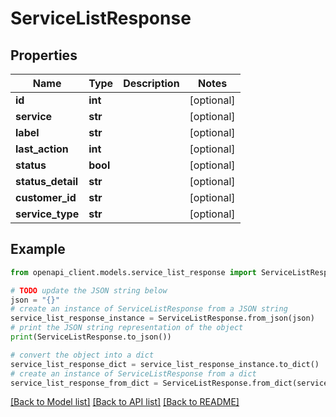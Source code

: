 # ServiceListResponse


## Properties

Name | Type | Description | Notes
------------ | ------------- | ------------- | -------------
**id** | **int** |  | [optional] 
**service** | **str** |  | [optional] 
**label** | **str** |  | [optional] 
**last_action** | **int** |  | [optional] 
**status** | **bool** |  | [optional] 
**status_detail** | **str** |  | [optional] 
**customer_id** | **str** |  | [optional] 
**service_type** | **str** |  | [optional] 

## Example

```python
from openapi_client.models.service_list_response import ServiceListResponse

# TODO update the JSON string below
json = "{}"
# create an instance of ServiceListResponse from a JSON string
service_list_response_instance = ServiceListResponse.from_json(json)
# print the JSON string representation of the object
print(ServiceListResponse.to_json())

# convert the object into a dict
service_list_response_dict = service_list_response_instance.to_dict()
# create an instance of ServiceListResponse from a dict
service_list_response_from_dict = ServiceListResponse.from_dict(service_list_response_dict)
```
[[Back to Model list]](../README.md#documentation-for-models) [[Back to API list]](../README.md#documentation-for-api-endpoints) [[Back to README]](../README.md)



